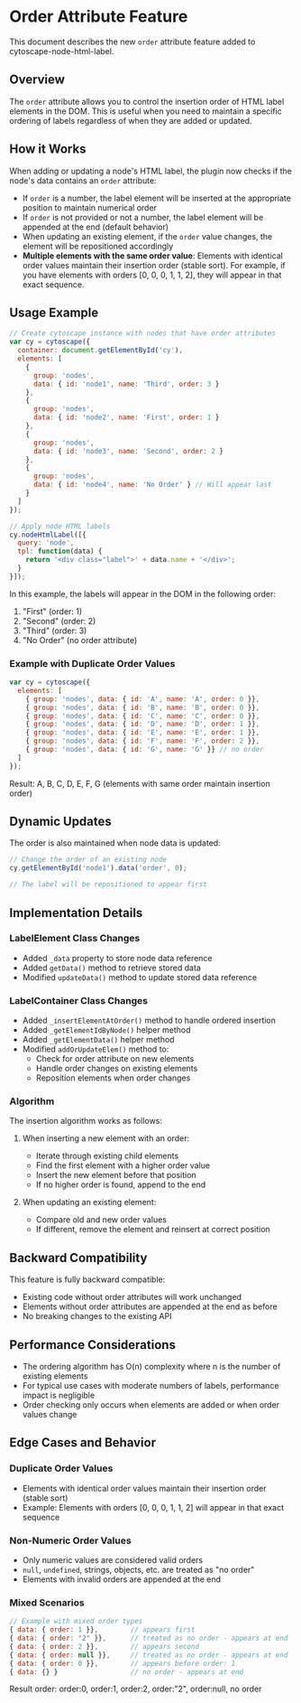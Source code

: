 # Order Attribute Feature

This document describes the new `order` attribute feature added to cytoscape-node-html-label.

## Overview

The `order` attribute allows you to control the insertion order of HTML label elements in the DOM. This is useful when you need to maintain a specific ordering of labels regardless of when they are added or updated.

## How it Works

When adding or updating a node's HTML label, the plugin now checks if the node's data contains an `order` attribute:

- If `order` is a number, the label element will be inserted at the appropriate position to maintain numerical order
- If `order` is not provided or not a number, the label element will be appended at the end (default behavior)
- When updating an existing element, if the `order` value changes, the element will be repositioned accordingly
- **Multiple elements with the same order value**: Elements with identical order values maintain their insertion order (stable sort). For example, if you have elements with orders [0, 0, 0, 1, 1, 2], they will appear in that exact sequence.

## Usage Example

```javascript
// Create cytoscape instance with nodes that have order attributes
var cy = cytoscape({
  container: document.getElementById('cy'),
  elements: [
    { 
      group: 'nodes', 
      data: { id: 'node1', name: 'Third', order: 3 }
    },
    { 
      group: 'nodes', 
      data: { id: 'node2', name: 'First', order: 1 }
    },
    { 
      group: 'nodes', 
      data: { id: 'node3', name: 'Second', order: 2 }
    },
    { 
      group: 'nodes', 
      data: { id: 'node4', name: 'No Order' } // Will appear last
    }
  ]
});

// Apply node HTML labels
cy.nodeHtmlLabel([{
  query: 'node',
  tpl: function(data) {
    return '<div class="label">' + data.name + '</div>';
  }
}]);
```

In this example, the labels will appear in the DOM in the following order:
1. "First" (order: 1)
2. "Second" (order: 2)  
3. "Third" (order: 3)
4. "No Order" (no order attribute)

### Example with Duplicate Order Values

```javascript
var cy = cytoscape({
  elements: [
    { group: 'nodes', data: { id: 'A', name: 'A', order: 0 }},
    { group: 'nodes', data: { id: 'B', name: 'B', order: 0 }},
    { group: 'nodes', data: { id: 'C', name: 'C', order: 0 }},
    { group: 'nodes', data: { id: 'D', name: 'D', order: 1 }},
    { group: 'nodes', data: { id: 'E', name: 'E', order: 1 }},
    { group: 'nodes', data: { id: 'F', name: 'F', order: 2 }},
    { group: 'nodes', data: { id: 'G', name: 'G' }} // no order
  ]
});
```

Result: A, B, C, D, E, F, G (elements with same order maintain insertion order)

## Dynamic Updates

The order is also maintained when node data is updated:

```javascript
// Change the order of an existing node
cy.getElementById('node1').data('order', 0);

// The label will be repositioned to appear first
```

## Implementation Details

### LabelElement Class Changes
- Added `_data` property to store node data reference
- Added `getData()` method to retrieve stored data
- Modified `updateData()` method to update stored data reference

### LabelContainer Class Changes
- Added `_insertElementAtOrder()` method to handle ordered insertion
- Added `_getElementIdByNode()` helper method
- Added `_getElementData()` helper method  
- Modified `addOrUpdateElem()` method to:
  - Check for order attribute on new elements
  - Handle order changes on existing elements
  - Reposition elements when order changes

### Algorithm
The insertion algorithm works as follows:
1. When inserting a new element with an order:
   - Iterate through existing child elements
   - Find the first element with a higher order value
   - Insert the new element before that position
   - If no higher order is found, append to the end

2. When updating an existing element:
   - Compare old and new order values
   - If different, remove the element and reinsert at correct position

## Backward Compatibility

This feature is fully backward compatible:
- Existing code without order attributes will work unchanged
- Elements without order attributes are appended at the end as before
- No breaking changes to the existing API

## Performance Considerations

- The ordering algorithm has O(n) complexity where n is the number of existing elements
- For typical use cases with moderate numbers of labels, performance impact is negligible
- Order checking only occurs when elements are added or when order values change

## Edge Cases and Behavior

### Duplicate Order Values
- Elements with identical order values maintain their insertion order (stable sort)
- Example: Elements with orders [0, 0, 0, 1, 1, 2] will appear in that exact sequence

### Non-Numeric Order Values
- Only numeric values are considered valid orders
- `null`, `undefined`, strings, objects, etc. are treated as "no order"
- Elements with invalid orders are appended at the end

### Mixed Scenarios
```javascript
// Example with mixed order types
{ data: { order: 1 }},        // appears first
{ data: { order: "2" }},      // treated as no order - appears at end
{ data: { order: 2 }},        // appears second  
{ data: { order: null }},     // treated as no order - appears at end
{ data: { order: 0 }},        // appears before order: 1
{ data: {} }                  // no order - appears at end
```

Result order: order:0, order:1, order:2, order:"2", order:null, no order
